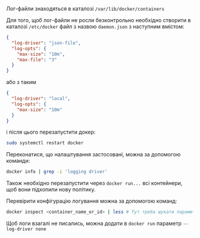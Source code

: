 Лог-файли знаходяться в каталозі `/var/lib/docker/containers`

Для того, щоб лог-файли не росли безконтрольно необхідно створити в каталозі `/etc/docker` файл з назвою `daemon.json` з наступним вмістом:

```json
{
  "log-driver": "json-file",
  "log-opts": {
    "max-size": "10m",
    "max-file": "3"
  }
}
```

або з таким
```json
{
  "log-driver": "local",
  "log-opts": {
    "max-size": "10m"
  }
}
```

і після цього перезапустити докер:

```bash
sudo systemctl restart docker
```

Переконатися, що налаштування застосовані, можна за допомогою команди:

```bash
docker info | grep -i 'logging driver'
```

Також необхідно перезапустити через `docker run...` всі контейнери, щоб вони підхопили нову політику.

Перевірити конфігурацію логування можна за допомогою команд:

```bash
docker inspect <container_name_or_id> | less # Тут треба шукати параметр LogConfig
```

Щоб логи взагалі не писались, можна додати в `docker run` параметр `--log-driver none`

